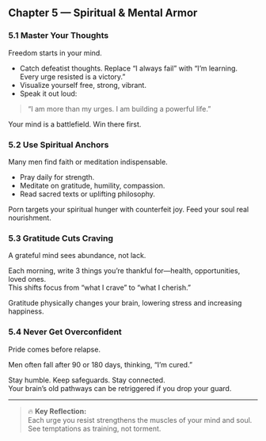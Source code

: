 ## Chapter 5 — Spiritual & Mental Armor

### 5.1 Master Your Thoughts

Freedom starts in your mind.

- Catch defeatist thoughts. Replace “I always fail” with “I’m learning. Every urge resisted is a victory.”  
- Visualize yourself free, strong, vibrant.  
- Speak it out loud:  
> “I am more than my urges. I am building a powerful life.”

Your mind is a battlefield. Win there first.

### 5.2 Use Spiritual Anchors

Many men find faith or meditation indispensable.

- Pray daily for strength.  
- Meditate on gratitude, humility, compassion.  
- Read sacred texts or uplifting philosophy.

Porn targets your spiritual hunger with counterfeit joy. Feed your soul real nourishment.

### 5.3 Gratitude Cuts Craving

A grateful mind sees abundance, not lack.

Each morning, write 3 things you’re thankful for—health, opportunities, loved ones.  
This shifts focus from “what I crave” to “what I cherish.”

Gratitude physically changes your brain, lowering stress and increasing happiness.

### 5.4 Never Get Overconfident

Pride comes before relapse.

Men often fall after 90 or 180 days, thinking, “I’m cured.”

Stay humble. Keep safeguards. Stay connected.  
Your brain’s old pathways can be retriggered if you drop your guard.

---

> 🔥 **Key Reflection:**  
> Each urge you resist strengthens the muscles of your mind and soul.  
> See temptations as training, not torment.